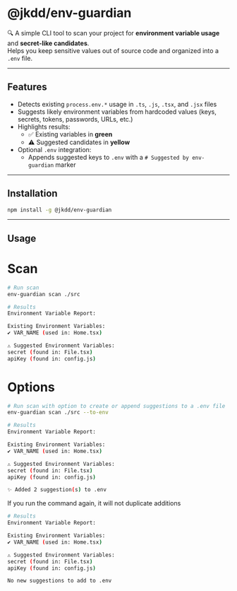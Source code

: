 # @jkdd/env-guardian

🔍 A simple CLI tool to scan your project for **environment variable usage** and **secret-like candidates**.  
Helps you keep sensitive values out of source code and organized into a `.env` file.

---

## Features

- Detects existing `process.env.*` usage in `.ts`, `.js`, `.tsx`, and `.jsx` files  
- Suggests likely environment variables from hardcoded values (keys, secrets, tokens, passwords, URLs, etc.)  
- Highlights results:
  - ✅ Existing variables in **green**
  - ⚠ Suggested candidates in **yellow**
- Optional `.env` integration:
  - Appends suggested keys to `.env` with a `# Suggested by env-guardian` marker

---

## Installation

```bash
npm install -g @jkdd/env-guardian
```

---

## Usage
# Scan

```bash
# Run scan
env-guardian scan ./src

# Results
Environment Variable Report:

Existing Environment Variables:
✔ VAR_NAME (used in: Home.tsx)

⚠ Suggested Environment Variables:
secret (found in: File.tsx)
apiKey (found in: config.js)
```

# Options

```bash
# Run scan with option to create or append suggestions to a .env file
env-guardian scan ./src --to-env

# Results
Environment Variable Report:

Existing Environment Variables:
✔ VAR_NAME (used in: Home.tsx)

⚠ Suggested Environment Variables:
secret (found in: File.tsx)
apiKey (found in: config.js)

✨ Added 2 suggestion(s) to .env
```
If you run the command again, it will not duplicate additions
```bash
# Results
Environment Variable Report:

Existing Environment Variables:
✔ VAR_NAME (used in: Home.tsx)

⚠ Suggested Environment Variables:
secret (found in: File.tsx)
apiKey (found in: config.js)

No new suggestions to add to .env
```
